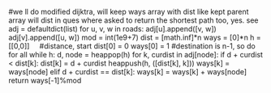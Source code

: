 #we ll do modified dijktra, will keep ways array with dist like kept parent array will dist in ques where asked to return the shortest path too, yes. see
adj = defaultdict(list)
for u, v, w in roads:
adj[u].append([v, w])
adj[v].append([u, w])
mod = int(1e9+7)
dist = [math.inf]*n
ways = [0]*n
h = [[0,0]]     #distance, start
dist[0] = 0
ways[0] = 1
#destination is n-1, so do for all
while h:
d, node = heappop(h)
for k, curdist  in adj[node]:
if d + curdist < dist[k]:
dist[k] = d + curdist
heappush(h, ([dist[k], k]))
ways[k] = ways[node]
elif d + curdist == dist[k]:
ways[k] = ways[k] + ways[node]
return ways[-1]%mod